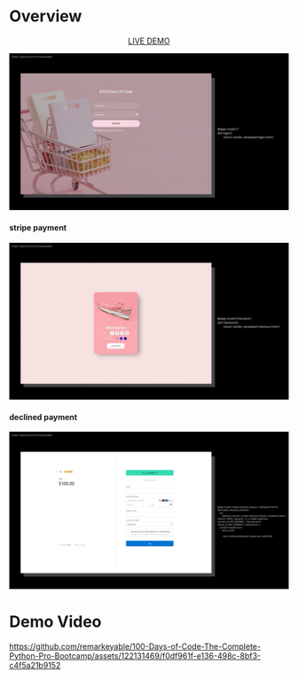 <h1>Overview</h1>
<p align="center"> <a href="https://day97.onrender.com"> LIVE DEMO </a></p>

<img src="img/1.jpg">

<h4>stripe payment</h4>
<img src="img/2.jpg">


<h4>declined payment</h4>
<img src="img/3.jpg">




<h1>Demo Video</h1>





https://github.com/remarkeyable/100-Days-of-Code-The-Complete-Python-Pro-Bootcamp/assets/122131469/f0df961f-e136-498c-8bf3-c4f5a21b9152



